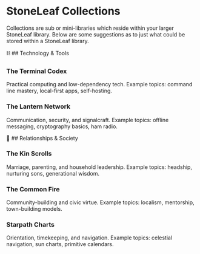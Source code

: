 # StoneLeaf Collections
Collections are sub or mini-libraries which reside within your larger StoneLeaf library. Below are some suggestions as to just what could be stored within a StoneLeaf library. 

⛓ ## Technology & Tools
### The Terminal Codex
Practical computing and low-dependency tech.
Example topics: command line mastery, local-first apps, self-hosting.

### The Lantern Network
Communication, security, and signalcraft.
Example topics: offline messaging, cryptography basics, ham radio.

🧬 ## Relationships & Society
### The Kin Scrolls
Marriage, parenting, and household leadership.
Example topics: headship, nurturing sons, generational wisdom.

### The Common Fire
Community-building and civic virtue.
Example topics: localism, mentorship, town-building models.

### Starpath Charts
Orientation, timekeeping, and navigation.
Example topics: celestial navigation, sun charts, primitive calendars.
